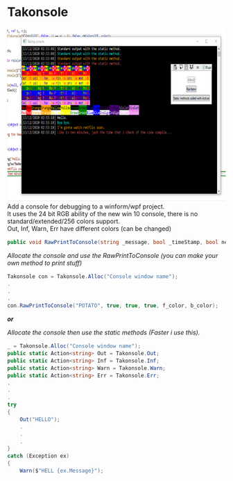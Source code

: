 # Takonsole
<img alt="screenshot" src="https://raw.githubusercontent.com/TikoTako/TikoTako/main/img/Takonsole.png" height="400"/><br/>
Add a console for debugging to a winform/wpf project.<br/>
It uses the 24 bit RGB ability of the new win 10 console, there is no standard/extended/256 colors support.<br/>
Out, Inf, Warn, Err have different colors (can be changed)<br/>

```c#
public void RawPrintToConsole(string _message, bool _timeStamp, bool newLine, bool resetColors, Color? _char, Color? _back)
```

*Allocate the console and use the RawPrintToConsole (you can make your own method to print stuff)*
```c#
Takonsole con = Takonsole.Alloc("Console window name");
.
.
.
con.RawPrintToConsole("POTATO", true, true, true, f_color, b_color);
```
***or***

*Allocate the console then use the static methods (Faster i use this).*
```c#
_ = Takonsole.Alloc("Console window name");
public static Action<string> Out = Takonsole.Out;
public static Action<string> Inf = Takonsole.Inf;
public static Action<string> Warn = Takonsole.Warn;
public static Action<string> Err = Takonsole.Err;
.
.
.
try
{
    Out("HELLO");
    .
    .
    .
}
catch (Exception ex)
{
    Warn($"HELL {ex.Message}");
```